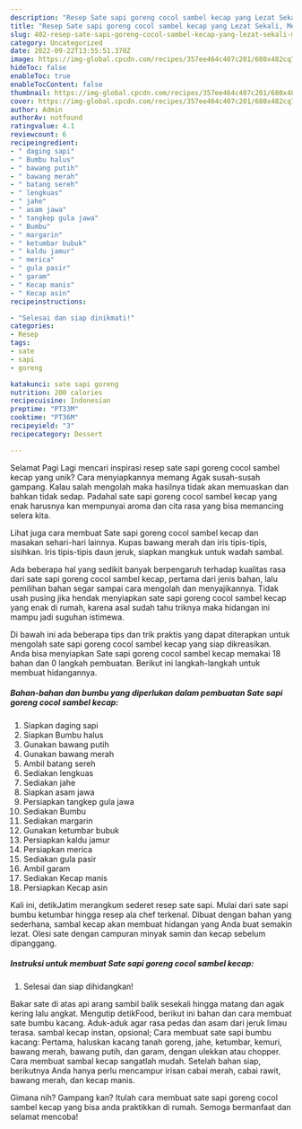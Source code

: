 ```yaml
---
description: "Resep Sate sapi goreng cocol sambel kecap yang Lezat Sekali, Mengugah Selera"
title: "Resep Sate sapi goreng cocol sambel kecap yang Lezat Sekali, Mengugah Selera"
slug: 402-resep-sate-sapi-goreng-cocol-sambel-kecap-yang-lezat-sekali-mengugah-selera
category: Uncategorized
date: 2022-09-22T13:55:51.370Z
image: https://img-global.cpcdn.com/recipes/357ee464c407c201/680x482cq70/sate-sapi-goreng-cocol-sambel-kecap-foto-resep-utama.jpg
hideToc: false
enableToc: true
enableTocContent: false
thumbnail: https://img-global.cpcdn.com/recipes/357ee464c407c201/680x482cq70/sate-sapi-goreng-cocol-sambel-kecap-foto-resep-utama.jpg
cover: https://img-global.cpcdn.com/recipes/357ee464c407c201/680x482cq70/sate-sapi-goreng-cocol-sambel-kecap-foto-resep-utama.jpg
author: Admin
authorAv: notfound
ratingvalue: 4.1
reviewcount: 6
recipeingredient:
- " daging sapi"
- " Bumbu halus"
- " bawang putih"
- " bawang merah"
- " batang sereh"
- " lengkuas"
- " jahe"
- " asam jawa"
- " tangkep gula jawa"
- " Bumbu"
- " margarin"
- " ketumbar bubuk"
- " kaldu jamur"
- " merica"
- " gula pasir"
- " garam"
- " Kecap manis"
- " Kecap asin"
recipeinstructions:

- "Selesai dan siap dinikmati!"
categories:
- Resep
tags:
- sate
- sapi
- goreng

katakunci: sate sapi goreng 
nutrition: 200 calories
recipecuisine: Indonesian
preptime: "PT33M"
cooktime: "PT36M"
recipeyield: "3"
recipecategory: Dessert

---
```



Selamat Pagi Lagi mencari inspirasi resep sate sapi goreng cocol sambel kecap yang unik? Cara menyiapkannya memang Agak susah-susah gampang. Kalau salah mengolah maka hasilnya tidak akan memuaskan dan bahkan tidak sedap. Padahal sate sapi goreng cocol sambel kecap yang enak harusnya kan mempunyai aroma dan cita rasa yang bisa memancing selera kita.


Lihat juga cara membuat Sate sapi goreng cocol sambel kecap dan masakan sehari-hari lainnya. Kupas bawang merah dan iris tipis-tipis, sisihkan. Iris tipis-tipis daun jeruk, siapkan mangkuk untuk wadah sambal.

Ada beberapa hal yang sedikit banyak berpengaruh terhadap kualitas rasa dari sate sapi goreng cocol sambel kecap, pertama dari jenis bahan, lalu pemilihan bahan segar sampai cara mengolah dan menyajikannya. Tidak usah pusing jika hendak menyiapkan sate sapi goreng cocol sambel kecap yang enak di rumah, karena asal sudah tahu triknya maka hidangan ini mampu jadi suguhan istimewa.


Di bawah ini ada beberapa tips dan trik praktis yang dapat diterapkan untuk mengolah sate sapi goreng cocol sambel kecap yang siap dikreasikan. Anda bisa menyiapkan Sate sapi goreng cocol sambel kecap memakai 18 bahan dan 0 langkah pembuatan. Berikut ini langkah-langkah untuk membuat hidangannya.

<!--inarticleads1-->

##### Bahan-bahan dan bumbu yang diperlukan dalam pembuatan Sate sapi goreng cocol sambel kecap:

1. Siapkan  daging sapi
1. Siapkan  Bumbu halus
1. Gunakan  bawang putih
1. Gunakan  bawang merah
1. Ambil  batang sereh
1. Sediakan  lengkuas
1. Sediakan  jahe
1. Siapkan  asam jawa
1. Persiapkan  tangkep gula jawa
1. Sediakan  Bumbu
1. Sediakan  margarin
1. Gunakan  ketumbar bubuk
1. Persiapkan  kaldu jamur
1. Persiapkan  merica
1. Sediakan  gula pasir
1. Ambil  garam
1. Sediakan  Kecap manis
1. Persiapkan  Kecap asin


Kali ini, detikJatim merangkum sederet resep sate sapi. Mulai dari sate sapi bumbu ketumbar hingga resep ala chef terkenal. Dibuat dengan bahan yang sederhana, sambal kecap akan membuat hidangan yang Anda buat semakin lezat. Olesi sate dengan campuran minyak samin dan kecap sebelum dipanggang. 

<!--inarticleads2-->

##### Instruksi untuk membuat Sate sapi goreng cocol sambel kecap:


1. Selesai dan siap dihidangkan!

Bakar sate di atas api arang sambil balik sesekali hingga matang dan agak kering lalu angkat. Mengutip detikFood, berikut ini bahan dan cara membuat sate bumbu kacang. Aduk-aduk agar rasa pedas dan asam dari jeruk limau terasa. sambal kecap instan, opsional; Cara membuat sate sapi bumbu kacang: Pertama, haluskan kacang tanah goreng, jahe, ketumbar, kemuri, bawang merah, bawang putih, dan garam, dengan ulekkan atau chopper. Cara membuat sambal kecap sangatlah mudah. Setelah bahan siap, berikutnya Anda hanya perlu mencampur irisan cabai merah, cabai rawit, bawang merah, dan kecap manis. 

Gimana nih? Gampang kan? Itulah cara membuat sate sapi goreng cocol sambel kecap yang bisa anda praktikkan di rumah. Semoga bermanfaat dan selamat mencoba!

